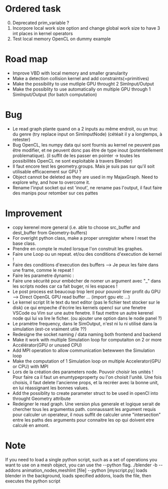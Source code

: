 # Ordered task
0. Deprecated prim_variable ? 
2. Incorpore local work size option and change global work size to have 3 int places in kernel operators
3. Test local memory OpenCL on dummy example

# Road map
- Improve VBD with local memory and smaller granularity
- Make a detection collision kernel and add constraints(=primitives)
- Make the possibility to use mutliple GPU throught 2 SimInput/Output
- Make the possiblity to use automatically on multiple GPU through 1 SimInput/Output (for batch computation)

# Bug
- Le read graph plante quand on a 2 inputs au même endroit, ou un truc du genre (try replace input on SimInputNode) (cétéait il y a longtemps, à retester)
- Bug OpenCL, les numpy data qui sont fournis au kernel ne peuvent pas être modifier, et ne peuvent donc pas être de type inout (potentiellement problematique). (il suffit de les passer en pointer -> toutes les possibilités OpenCL ne sont exploitable à travers Blender)
- Il faut encore test les geometry.groups. Mais je suis pas sur qu'il soit utilisable efficacement sur GPU ?
- Object cannot be deleted as they are used in my MajaxGraph. Need to explore why, and how to overcome it.
- Rename l'input socket qui est 'inout', ne rename pas l'output, il faut faire des manips pour retomber sur ces pattes

# Improvement
- copy kerenel more general (i.e. able to choose src_buffer and dest_buffer from Geometry-buffers)
- For overight python class, make a proper unregister where I reset the base class.
- Prendre en compte le muted lorsque l'on construit les graphes.
- Faire une Loop ou un repeat. et/ou des conditions d'execution de kernel !
- Faire des conditions d'execution des buffers --> Je peux les faire dans une frame, comme le repeat !
- Faire les parametre dynamic : 
- Faire une sécurité pour embécher de nomer un argument avec "_" dans les scripts nodes car ca fait buger, ni les espaces !
- Le post process est beaucoup trop lent pour pouvoir tirer profit du GPU --> Direct OpenGL GPU read buffer ... (import gpu etc ...)
- Le kernel script lit le text du text editor (pas le fichier text stocker sur le disk) ce qui empeche d'écrire les kernels opencl sur une fenetre VSCode ou Vim sur une autre fenetre. Il faut mettre un autre kerenel node qui lui va lire le ficher. (ou ajouter une option dans le node panel ?)
- Le pramètre frequency, dans le SimOutput, n'est ni lu ni utilisé dans la simulation (est-ce vraiment utile ??)
- Redesigne the socket naming / data naming both frontend and backend
- Make it work with multiple Simulation loop for computaiton on 2 or more Accélérator(GPU or unused CPU)
- Add MPI operation to allow communication betewwen the Simulation loop
- Make the computation of 1 Simulation loop on multiple Accelerator(GPU or CPU) with MPI
- Lors de la création des parameters node. Pouvoir choisir les unités ! Pour faire ca il faut un enumtypeproperty ou l'on choisit l'unité. Une fois choisis, il faut delete l'ancienne props, et la recréer avec la bonne unit, en lui réassignant les bonnes values.
- Add the possiblity to create parameter struct to be used in openCl into throught Geometry attribute
- Redeigner le read graph. Une version plus generale et logique serait de chercher tous les argumentss path. connaussant les argument requis pour calculer un operateur, il nous suffit de calculer unne "intersection" entre les paths des arguments pour connaitre les op qui doivent etre calculé en amont.


# Note 
If you need to load a single python script, such as a set of operations you want to use on a mesh object, you can use the --python flag. ./blender -b --addons animation_nodes,meshlint [file] --python [myscript.py] loads blender in the background, loads specified addons, loads the file, then executes the python script
